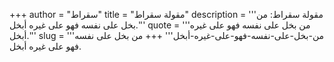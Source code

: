 +++
author = "سقراط"
title = "مقولة سقراط"
description = '''مقولة سقراط: من بخل على نفسه فهو على غيره أبخل.'''
quote = '''من بخل على نفسه فهو على غيره أبخل.'''
slug = '''من-بخل-على-نفسه-فهو-على-غيره-أبخل'''
+++
من بخل على نفسه فهو على غيره أبخل.
